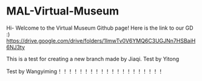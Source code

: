 # MAL-Virtual-Museum

Hi- Welcome to the Virtual Museum Github page! 
Here is the link to our GD :) https://drive.google.com/drive/folders/1ImwTv0V6YMQ6C3UGJNn7HSBaiH6NJ3ty

This is a test for creating a new branch made by Jiaqi.
Test by Yitong

Test by Wangyiming！！！！！！！！！！！！！！！！！！！！